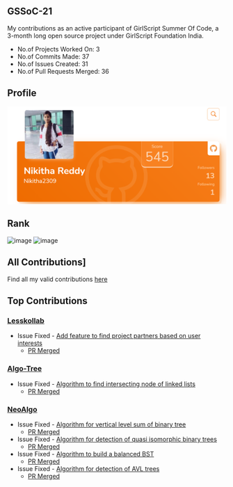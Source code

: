 ## GSSoC-21
My contributions as an active participant of GirlScript Summer Of Code, a 3-month long open source project under GirlScript Foundation India.
- No.of Projects Worked On: 3
- No.of Commits Made: 37
- No.of Issues Created: 31
- No.of Pull Requests Merged: 36

## Profile
![Profile](https://github.com/Nikitha2309/GSSoC-21/blob/main/assets/Profile_ss.png)

## Rank
![image](https://user-images.githubusercontent.com/66035321/129389805-c5834b11-93a6-4505-a0cf-619d8094575f.png)
![image](https://user-images.githubusercontent.com/66035321/129389862-fdc6bae4-fa6d-47f3-9421-4b298fd2bcec.png)

## All Contributions]
 Find all my valid contributions [here](https://github.com/Nikitha2309/GSSoC-21/blob/main/assets/Profile%20_%20GirlScript%20Foundation%20India.pdf)


## Top Contributions
### [Lesskollab](https://github.com/Spectrum-CETB/LesKollab)
- Issue Fixed - [Add feature to find project partners based on user interests](https://github.com/Spectrum-CETB/LesKollab/issues/3)
    - [PR Merged](https://github.com/Spectrum-CETB/LesKollab/pull/41)

### [Algo-Tree](https://github.com/Algo-Phantoms/Algo-Tree)
- Issue Fixed - [Algorithm to find intersecting node of linked lists](https://github.com/Algo-Phantoms/Algo-Tree/issues/1247) 
    - [PR Merged](https://github.com/Algo-Phantoms/Algo-Tree/pull/1573)

### [NeoAlgo](https://github.com/TesseractCoding/NeoAlgo)
- Issue Fixed - [Algorithm for vertical level sum of binary tree](https://github.com/TesseractCoding/NeoAlgo/issues/4374) 
    - [PR Merged](https://github.com/TesseractCoding/NeoAlgo/pull/4375)
- Issue Fixed - [Algorithm for detection of quasi isomorphic binary trees](https://github.com/TesseractCoding/NeoAlgo/issues/4638) 
    - [PR Merged](https://github.com/TesseractCoding/NeoAlgo/pull/4639)
- Issue Fixed - [Algorithm to build a balanced BST](https://github.com/TesseractCoding/NeoAlgo/issues/4673)
    - [PR Merged](https://github.com/TesseractCoding/NeoAlgo/pull/4674)
- Issue Fixed - [Algorithm for detection of AVL trees](https://github.com/TesseractCoding/NeoAlgo/issues/4704)
    - [PR Merged](https://github.com/TesseractCoding/NeoAlgo/pull/4705)




